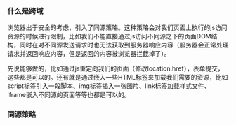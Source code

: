 ### 什么是跨域

浏览器出于安全的考虑，引入了同源策略。这种策略会对我们页面上执行的js访问资源的时候进行限制，比如我们不能直接通过js访问不同源之下的页面DOM结构，同时在对不同源发送请求时也无法获取到服务器响应内容（服务器会正常处理请求并返回响应内容，但是返回的内容被浏览器拦截掉了）。

先说能够做的，比如通过js重定向我们的页面（修改location.href），表单提交，这些都是可以的。还有就是通过嵌入一些HTML标签来加载我们需要的资源，比如script标签引入一段脚本、img标签插入一张图片、link标签加载样式文件、iframe嵌入不同源的页面等等也都是可以的。

### 同源策略